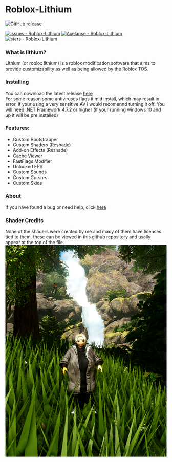# Roblox-Lithium
[![GitHub release](https://img.shields.io/github/release/Axelanse/Roblox-Lithium?include_prereleases=&sort=semver&color=blue)](https://github.com/Axelanse/Roblox-Lithium/releases/)

[![issues - Roblox-Lithium](https://img.shields.io/github/issues/Axelanse/Roblox-Lithium)](https://github.com/Axelanse/Roblox-Lithium/issues)
[![Axelanse - Roblox-Lithium](https://img.shields.io/static/v1?label=Axelanse&message=Roblox-Lithium&color=blue&logo=github)](https://github.com/Axelanse/Roblox-Lithium "Go to GitHub repo")
[![stars - Roblox-Lithium](https://img.shields.io/github/stars/Axelanse/Roblox-Lithium?style=social)](https://github.com/Axelanse/Roblox-Lithium)
### What is lithium?
Lithium (or roblox lithium) is a roblox modification software that aims to provide customizability as well as being allowed by the Roblox TOS.
### Installing
You can download the latest release [here](https://github.com/Axelanse/Roblox-Lithium/releases)   
For some reason some antiviruses flags it mid install, which may result in error. if your using a very sensitive AV i would recomennd turning it off.
You will need .NET Framework 4.7.2 or higher (if your running windows 10 and up it will be pre installed)
### Features:
 - Custom Bootstrapper
 - Custom Shaders (Reshade)
 - Add-on Effects (Reshade)
 - Cache Viewer
 - FastFlags Modifier
 - Unlocked FPS
 - Custom Sounds
 - Custom Cursors
 - Custom Skies 
 
 ### About
 If you have found a bug or need help, click [here](https://github.com/Axelanse/Roblox-Lithium/wiki/Help)
 ### Shader Credits
 None of the shaders were created by me and many of them have licenses tied to them.
 these can be viewed in this github repository and usally appear at the top of the file.
 ![Demo of using reshade with lithium.](https://raw.githubusercontent.com/Axelanse/Roblox-Lithium/main/forest.png)
